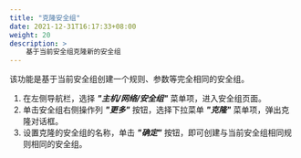 ```yaml
---
title: "克隆安全组"
date: 2021-12-31T16:17:33+08:00
weight: 20
description: >
    基于当前安全组克隆新的安全组
---
```


该功能是基于当前安全组创建一个规则、参数等完全相同的安全组。

1. 在左侧导航栏，选择 **_"主机/网络/安全组"_** 菜单项，进入安全组页面。
2. 单击安全组右侧操作列 **_"更多"_** 按钮，选择下拉菜单 **_"克隆"_** 菜单项，弹出克隆对话框。
2. 设置克隆的安全组的名称，单击 **_"确定"_** 按钮，即可创建与当前安全组相同规则相同的安全组。
